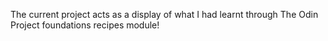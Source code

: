 The current project acts as a display of what I had learnt through The Odin Project foundations recipes module!